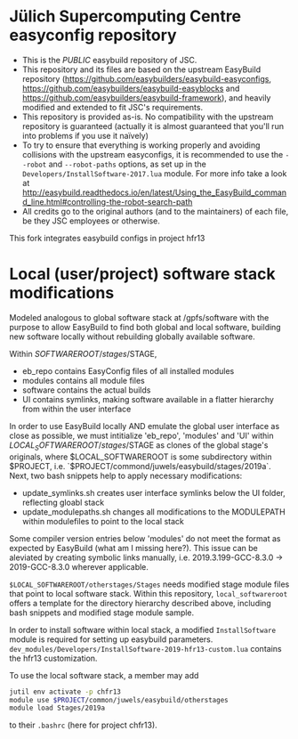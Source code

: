 # Jülich Supercomputing Centre easyconfig repository

* This is the *PUBLIC* easybuild repository of JSC.
* This repository and its files are based on the upstream EasyBuild repository (https://github.com/easybuilders/easybuild-easyconfigs, https://github.com/easybuilders/easybuild-easyblocks and https://github.com/easybuilders/easybuild-framework), and heavily modified and extended to fit JSC's requirements.
* This repository is provided as-is. No compatibility with the upstream repository is guaranteed (actually it is almost guaranteed that you'll run into problems if you use it naïvely)
* To try to ensure that everything is working properly and avoiding collisions with the upstream easyconfigs, it is recommended to use the `--robot` and `--robot-paths` options, as set up in the `Developers/InstallSoftware-2017.lua` module. For more info take a look at http://easybuild.readthedocs.io/en/latest/Using_the_EasyBuild_command_line.html#controlling-the-robot-search-path
* All credits go to the original authors (and to the maintainers) of each file, be they JSC employees or otherwise.

This fork integrates easybuild configs in project hfr13

# Local (user/project) software stack modifications

Modeled analogous to global software stack at /gpfs/software
with the purpose to allow EasyBuild to find both global and local software,
building new software locally without rebuilding globally available software.

Within $SOFTWAREROOT/stages/$STAGE, 

* eb_repo contains EasyConfig files of all installed modules
* modules contains all module files
* software contains the actual builds
* UI contains symlinks, making software available in a flatter
  hierarchy from within the user interface

In order to use EasyBuild locally AND
emulate the global user interface as close as possible, we must
intitialize 'eb_repo', 'modules' and 'UI'
within $LOCAL_SOFTWAREROOT/stages/$STAGE
as clones of the global stage's originals,
where $LOCAL_SOFTWAREROOT is some subdirectory within $PROJECT, i.e.
`$PROJECT/commond/juwels/easybuild/stages/2019a`. Next, two bash snippets
help to apply necessary modifications:

* update_symlinks.sh creates user interface symlinks below the UI folder,
  reflecting gloabl stack
* update_modulepaths.sh changes all modifications to the MODULEPATH within 
  modulefiles to point to the local stack

Some compiler version entries below 'modules' do not meet the format as
expected by EasyBuild (what am I missing here?).
This issue can be aleviated by creating symbolic links manually, i.e. 
2019.3.199-GCC-8.3.0 -> 2019-GCC-8.3.0 wherever applicable.

`$LOCAL_SOFTWAREROOT/otherstages/Stages` needs modified stage module
files that point to local software stack.
Within this repository, `local_softwareroot` offers a template for the
directory hierarchy described above, including bash snippets
and modified stage module sample.

In order to install software within local stack, a
modified `InstallSoftware` module is required for setting
up easybuild parameters. 
`dev_modules/Developers/InstallSoftware-2019-hfr13-custom.lua`
contains the hfr13 customization.

To use the local software stack, a member may add

```bash
jutil env activate -p chfr13
module use $PROJECT/common/juwels/easybuild/otherstages
module load Stages/2019a
```

to their `.bashrc` (here for project chfr13).
